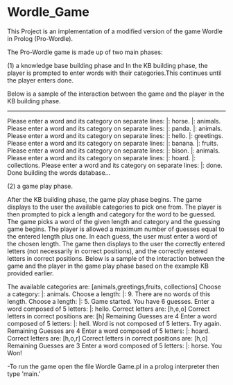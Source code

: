 # Wordle_Game

This Project is an implementation of a modified version of the game Wordle in
Prolog (Pro-Wordle). 

The Pro-Wordle game is made up of two main phases:

(1) a knowledge base building phase and 
In the KB building phase, the player is prompted to enter words with their categories.This continues until the player enters done.

Below is a sample of the interaction between the game and the player in the KB building phase.

----------------------
Please enter a word and its category on separate lines:
|: horse.
|: animals.
Please enter a word and its category on separate lines:
|: panda.
|: animals.
Please enter a word and its category on separate lines:
|: hello.
|: greetings.
Please enter a word and its category on separate lines:
|: banana.
|: fruits.
Please enter a word and its category on separate lines:
|: bison.
|: animals.
Please enter a word and its category on separate lines:
|: hoard.
|: collections.
Please enter a word and its category on separate lines:
|: done.
Done building the words database...


(2) a game play phase.

After the KB building phase, the game play phase begins. The game displays to the user
the available categories to pick one from. The player is then prompted to pick a length
and category for the word to be guessed. The game picks a word of the given length and
category and the guessing game begins. The player is allowed a maximum number of
guesses equal to the entered length plus one. In each guess, the user must enter a word of
the chosen length. The game then displays to the user the correctly entered letters (not
necessarily in correct positions), and the correctly entered letters in correct positions.
Below is a sample of the interaction between the game and the player in the game play
phase based on the example KB provided earlier.

The available categories are: [animals,greetings,fruits, collections]
Choose a category:
|: animals.
Choose a length:
|: 9.
There are no words of this length.
Choose a length:
|: 5.
Game started. You have 6 guesses.
Enter a word composed of 5 letters:
|: hello.
Correct letters are: [h,e,o]
Correct letters in correct positions are: [h]
Remaining Guesses are 4
Enter a word composed of 5 letters:
|: hell.
Word is not composed of 5 letters. Try again.
Remaining Guesses are 4
Enter a word composed of 5 letters:
|: hoard.
Correct letters are: [h,o,r]
Correct letters in correct positions are: [h,o]
Remaining Guesses are 3
Enter a word composed of 5 letters:
|: horse.
You Won!


-To run the game open the file Wordle Game.pl in a prolog interpreter then type 'main.'